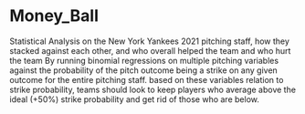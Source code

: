 # Money_Ball
Statistical Analysis on the New York Yankees 2021 pitching staff, how they stacked against each other, and who overall helped the team and who hurt the team
By running binomial regressions on multiple pitching variables against the probability of the pitch outcome being a strike on any given outcome for the entire pitching staff. based on these variables relation to strike probability, teams should look to keep players who average above the ideal (+50%) strike probability and get rid of those who are below.


